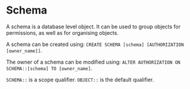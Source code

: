 # Schema #

A schema is a database level object. It can be used to group objects for permissions, as well as for organising objects.

A schema can be created using: `CREATE SCHEMA [schema] [AUTHORIZATION [owner_name]]`.

The owner of a schema can be modified using: `ALTER AUTHORIZATION ON SCHEMA::[schema] TO [owner_name]`.

`SCHEMA::` is a scope qualifier. `OBJECT::` is the default qualifier.